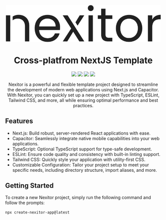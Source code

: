 <div align="center">
  <picture>
  <source media="(prefers-color-scheme: dark)" srcset="https://github.com/Lejio/create-nexitor-app/raw/main/media/nexitor_white.png" width="500">
  <img alt="nexitor" src="https://github.com/Lejio/create-nexitor-app/raw/main/media/nexitor_black.png" width="500">
</picture>
</div>

<h1 align="center">
    Cross-platfrom NextJS Template
</h1>

<div align="center">
    <img src="https://img.shields.io/npm/l/create-nexitor-app"/>
    <img src="https://img.shields.io/npm/v/create-nexitor-app"/>
    <img src="https://img.shields.io/badge/nextjs-v14-%23000000"/>
    <img src="https://img.shields.io/badge/capacitor-v6-%23129EFF"/>

</div>

<p align="center">
    Nexitor is a powerful and flexible template project designed to streamline the development of modern web applications using Next.js and Capacitor. With Nexitor, you can quickly set up a new project with TypeScript, ESLint, Tailwind CSS, and more, all while ensuring optimal performance and best practices.
</p>

## Features
- Next.js: Build robust, server-rendered React applications with ease.
- Capacitor: Seamlessly integrate native mobile capabilities into your web applications.
- TypeScript: Optional TypeScript support for type-safe development.
- ESLint: Ensure code quality and consistency with built-in linting support.
- Tailwind CSS: Quickly style your application with utility-first CSS.
- Customizable Configuration: Tailor your project setup to meet your specific needs, including directory structure, import aliases, and more.

## Getting Started
To create a new Nexitor project, simply run the following command and follow the prompts:

```bash
npx create-nexitor-app@latest
```
